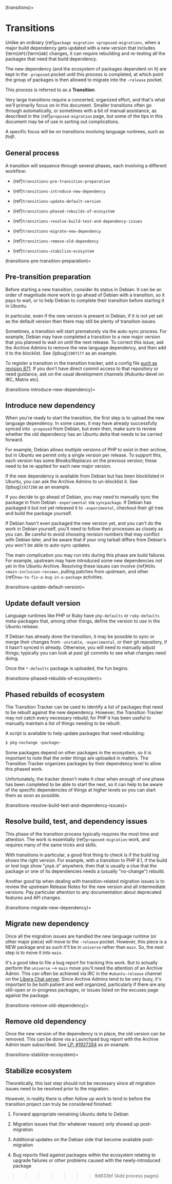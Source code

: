 (transitions)=
# Transitions

Unlike an ordinary {ref}`package migration <proposed-migration>`, when a major
build dependency gets updated with a new version that includes
{term}`API`/{term}`ABI` changes, it can require rebuilding and re-testing all
the packages that need that build dependency.

The new dependency (and the ecosystem of packages dependent on it) are kept in
the `-proposed` pocket until this process is completed, at which point the
group of packages is then allowed to migrate into the `-release` pocket.

This process is referred to as a **Transition**.

Very large transitions require a concerted, organized effort, and that's what
we'll primarily focus on in this document. Smaller transitions often go through
automatically, or sometimes with a bit of manual assistance, as described in the
{ref}`proposed-migration` page, but some of the tips in this document may be of
use in sorting out complications.

A specific focus will be on transitions involving language runtimes, such as
PHP.


## General process

A transition will sequence through several phases, each involving a different
workflow:

- {ref}`transitions-pre-transition-preparation`

- {ref}`transitions-introduce-new-dependency`

- {ref}`transitions-update-default-version`

- {ref}`transitions-phased-rebuilds-of-ecosystem`

- {ref}`transitions-resolve-build-test-and-dependency-issues`

- {ref}`transitions-migrate-new-dependency`

- {ref}`transitions-remove-old-dependency`

- {ref}`transitions-stabilize-ecosystem`


(transitions-pre-transition-preparation)=
## Pre-transition preparation

Before starting a new transition, consider its status in Debian. It can be
an order of magnitude more work to go ahead of Debian with a transition, so it
pays to wait, or to help Debian to complete their transition before starting it
in Ubuntu.

In particular, even if the new version is present in Debian, if it is not yet
set as the default version then there may still be plenty of transition issues.

Sometimes, a transition will start prematurely via the auto-sync process. For
example, Debian may have completed a transition to a new major version that you
planned to wait on until the next release. To correct this issue, ask the
Archive Admins to remove the new language dependency, and then add it to the
blocklist. See {lpbug}`1907177` as an example.

To register a transition in the transition tracker, add a config file
[such as revision 871](https://launchpad.net/~ubuntu-transition-trackers/ubuntu-transition-tracker/configs).
If you don't have direct commit access to that repository or need guidance, ask
on the usual development channels (#ubuntu-devel on IRC, Matrix etc).


(transitions-introduce-new-dependency)=
## Introduce new dependency

When you're ready to start the transition, the first step is to upload the new
language dependency. In some cases, it may have already successfully synced into
`-proposed` from Debian, but even then, make sure to review whether the old
dependency has an Ubuntu delta that needs to be carried forward.

For example, Debian allows multiple versions of PHP to exist in their archive,
but in Ubuntu we permit only a single version per release. To support this, each
version has some *Breaks*/*Replaces* on the previous version; these need to be
re-applied for each new major version.

If the new dependency is available from Debian but has been blocklisted in
Ubuntu, you can ask the Archive Admins to un-blocklist it. See
{lpbug}`1927288` as an example.

If you decide to go ahead of Debian, you may need to manually sync the package
in from Debian `-experimental` via `syncpackage`. If Debian has packaged it but
not yet released it to `-experimental`, checkout their git tree and build the
package yourself.

If Debian hasn't even packaged the new version yet, and you can't do the work
in Debian yourself, you'll need to follow their processes as closely as you can.
Be careful to avoid choosing revision numbers that may conflict with Debian
later, and be aware that if your orig tarball differs from Debian's you won't
be able to auto-sync updates.

The main complication you may run into during this phase are build failures. For
example, upstream may have introduced some new dependencies not yet in the
Ubuntu Archive. Resolving these issues can involve
{ref}`MIRs <main-inclusion-review>`, pulling patches from upstream, and other
{ref}`how-to-fix-a-bug-in-a-package` activities.


(transitions-update-default-version)=
## Update default version

Language runtimes like PHP or Ruby have `php-defaults` or `ruby-defaults`
meta-packages that, among other things, define the version to use in the Ubuntu
release.

If Debian has already done the transition, it may be possible to sync or merge
their changes from `-unstable`, `-experimental`, or their git repository, if
it hasn't synced in already. Otherwise, you will need to manually adjust things;
typically you can look at past git commits to see what changes need doing.

Once the `*-defaults` package is uploaded, the fun begins.


(transitions-phased-rebuilds-of-ecosystem)=
## Phased rebuilds of ecosystem

The Transition Tracker can be used to identify a list of packages that need to
be rebuilt against the new dependency. However, the Transition Tracker may not
catch every necessary rebuild; for PHP it has been useful to manually maintain
a list of things needing to be rebuilt.

A script is available to help update packages that need rebuilding:

```bash
$ pkg-nochange <package>
```

Some packages depend on other packages in the ecosystem, so it is important to
note that the order things are uploaded in matters. The Transition Tracker
organizes packages by their dependency level to allow this phased work.

Unfortunately, the tracker doesn't make it clear when enough of one phase has
been completed to be able to start the next, so it can help to be aware of the
specific dependencies of things at higher levels so you can start them as soon
as possible.


(transitions-resolve-build-test-and-dependency-issues)=
## Resolve build, test, and dependency issues

This phase of the transition process typically requires the most time and
attention. The work is essentially {ref}`proposed-migration` work, and requires
many of the same tricks and skills.

With transitions in particular, a good first thing to check is if the build log
shows the right version. For example, with a transition to PHP 8.1, if the build
or test logs show "`php8.0`" anywhere, then that is usually a clue that the
package or one of its dependencies needs a (usually "no-change") rebuild.

Another good tip when dealing with transition-related migration issues is to
review the upstream Release Notes for the new version and all intermediate
versions. Pay particular attention to any documentation about deprecated
features and API changes.


(transitions-migrate-new-dependency)=
## Migrate new dependency

Once all the migration issues are handled the new language runtime (or other
major piece) will move to the `-release` pocket. However, this piece is a NEW
package and as such it'll be in `universe` rather than `main`. So, the next
step is to move it into `main`.

It's a good idea to file a bug report for tracking this work. But to actually
perform the `universe` --> `main` move you'll need the attention of an Archive
Admin. This can often be achieved via IRC in the `#ubuntu-release` channel on
the [Libera Chat server](https://libera.chat/). Since Archive Admins tend to be
very busy, it's important to be both patient and well organized, particularly
if there are any still-open or in-progress packages, or issues listed on the
excuses page against the package.


(transitions-remove-old-dependency)=
## Remove old dependency

Once the new version of the dependency is in place, the old version can be
removed. This can be done via a Launchpad bug report with the Archive Admin team
subscribed. See [LP: #1927264](https://bugs.launchpad.net/ubuntu/+source/php8.0/+bug/1927264)
as an example.


(transitions-stabilize-ecosystem)=
## Stabilize ecosystem

Theoretically, this last step should not be necessary since all migration issues
need to be resolved prior to the migration.

However, in reality there is often follow up work to tend to before the
transition project can truly be considered finished:

1. Forward appropriate remaining Ubuntu delta to Debian

1. Migration issues that (for whatever reason) only showed up post-migration

1. Additional updates on the Debian side that become available post-migration

1. Bug reports filed against packages within the ecosystem relating to upgrade
   failures or other problems caused with the newly-introduced package

>>>>>>> 9d833bf (Add process pages)
